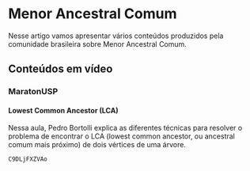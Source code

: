 # Menor Ancestral Comum

Nesse artigo vamos apresentar vários conteúdos produzidos pela comunidade brasileira sobre Menor Ancestral Comum.

## Conteúdos em vídeo

### MaratonUSP

#### Lowest Common Ancestor (LCA)

Nessa aula, Pedro Bortolli explica as diferentes técnicas para resolver o problema de encontrar o LCA (lowest common ancestor, ou ancestral comum mais próximo) de dois vértices de uma árvore.

```youtube
C9DLjFXZVAo
```